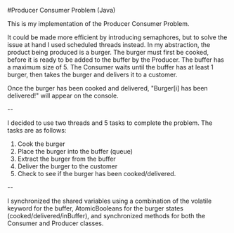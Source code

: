 #Producer Consumer Problem (Java)

This is my implementation of the Producer Consumer Problem. 

It could be made more efficient by introducing semaphores, but to solve the issue at hand
I used scheduled threads instead.
In my abstraction, the product being produced is a burger.
The burger must first be cooked, before it is ready to be added to the buffer by the Producer.
The buffer has a maximum size of 5.
The Consumer waits until the buffer has at least 1 burger, then takes the burger and 
delivers it to a customer. 

Once the burger has been cooked and delivered, "Burger[i] has been delivered!" will 
appear on the console.

--

I decided to use two threads and 5 tasks to complete the problem. 
The tasks are as follows:

1. Cook the burger 
2. Place the burger into the buffer (queue)
3. Extract the burger from the buffer 
4. Deliver the burger to the customer 
5. Check to see if the burger has been cooked/delivered. 

-- 

I synchronized the shared variables using a combination of the volatile keyword for the buffer,
AtomicBooleans for the burger states (cooked/delivered/inBuffer), and synchronized methods for 
both the Consumer and Producer classes. 